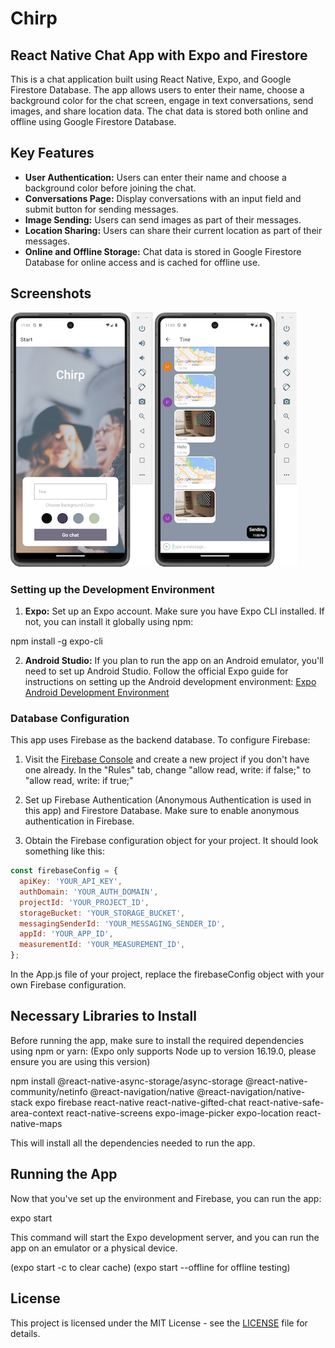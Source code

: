 # Chirp

## React Native Chat App with Expo and Firestore

This is a chat application built using React Native, Expo, and Google Firestore Database. The app allows users to enter their name, choose a background color for the chat screen, engage in text conversations, send images, and share location data. The chat data is stored both online and offline using Google Firestore Database.

## Key Features

- **User Authentication:** Users can enter their name and choose a background color before joining the chat.
- **Conversations Page:** Display conversations with an input field and submit button for sending messages.
- **Image Sending:** Users can send images as part of their messages.
- **Location Sharing:** Users can share their current location as part of their messages.
- **Online and Offline Storage:** Chat data is stored in Google Firestore Database for online access and is cached for offline use.

## Screenshots

![Start screen](assets/StartScreen.png)
![Chat screen](assets/ChatScreen.png)

### Setting up the Development Environment

1. **Expo:** Set up an Expo account. Make sure you have Expo CLI installed. If not, you can install it globally using npm:

npm install -g expo-cli

2. **Android Studio:** If you plan to run the app on an Android emulator, you'll need to set up Android Studio. Follow the official Expo guide for instructions on setting up the Android development environment: [Expo Android Development Environment](https://docs.expo.dev/workflow/android-studio-emulator/)

### Database Configuration

This app uses Firebase as the backend database. To configure Firebase:

1. Visit the [Firebase Console](https://console.firebase.google.com/) and create a new project if you don't have one already. In the "Rules" tab, change "allow read, write: if false;" to "allow read, write: if true;"

2. Set up Firebase Authentication (Anonymous Authentication is used in this app) and Firestore Database. Make sure to enable anonymous authentication in Firebase.

3. Obtain the Firebase configuration object for your project. It should look something like this:

```javascript
const firebaseConfig = {
  apiKey: 'YOUR_API_KEY',
  authDomain: 'YOUR_AUTH_DOMAIN',
  projectId: 'YOUR_PROJECT_ID',
  storageBucket: 'YOUR_STORAGE_BUCKET',
  messagingSenderId: 'YOUR_MESSAGING_SENDER_ID',
  appId: 'YOUR_APP_ID',
  measurementId: 'YOUR_MEASUREMENT_ID',
};
```

In the App.js file of your project, replace the firebaseConfig object with your own Firebase configuration.

## Necessary Libraries to Install

Before running the app, make sure to install the required dependencies using npm or yarn:
(Expo only supports Node up to version 16.19.0, please ensure you are using this version)

npm install
@react-native-async-storage/async-storage
@react-native-community/netinfo
@react-navigation/native
@react-navigation/native-stack
expo firebase
react-native
react-native-gifted-chat
react-native-safe-area-context
react-native-screens
expo-image-picker
expo-location
react-native-maps

This will install all the dependencies needed to run the app.

## Running the App

Now that you've set up the environment and Firebase, you can run the app:

expo start

This command will start the Expo development server, and you can run the app on an emulator or a physical device.

(expo start -c to clear cache)
(expo start --offline for offline testing)

## License

This project is licensed under the MIT License - see the [LICENSE](LICENSE) file for details.
